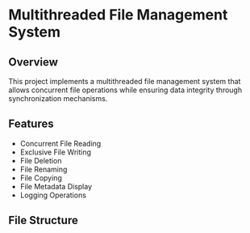 # Multithreaded File Management System

## Overview

This project implements a multithreaded file management system that allows concurrent file operations while ensuring data integrity through synchronization mechanisms.

## Features

- Concurrent File Reading
- Exclusive File Writing
- File Deletion
- File Renaming
- File Copying
- File Metadata Display
- Logging Operations

## File Structure
